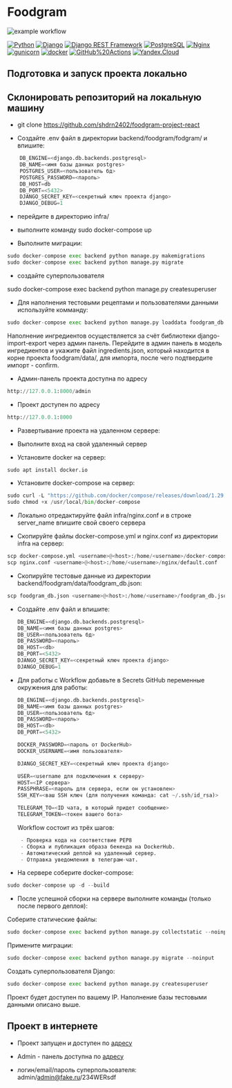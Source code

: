 # Foodgram

![example workflow](https://github.com/shdrn2402/foodgram-project-react/workflows/foodgram_workflow/badge.svg)  
  
[![Python](https://img.shields.io/badge/-Python-464646?style=flat-square&logo=Python)](https://www.python.org/)
[![Django](https://img.shields.io/badge/-Django-464646?style=flat-square&logo=Django)](https://www.djangoproject.com/)
[![Django REST Framework](https://img.shields.io/badge/-Django%20REST%20Framework-464646?style=flat-square&logo=Django%20REST%20Framework)](https://www.django-rest-framework.org/)
[![PostgreSQL](https://img.shields.io/badge/-PostgreSQL-464646?style=flat-square&logo=PostgreSQL)](https://www.postgresql.org/)
[![Nginx](https://img.shields.io/badge/-NGINX-464646?style=flat-square&logo=NGINX)](https://nginx.org/ru/)
[![gunicorn](https://img.shields.io/badge/-gunicorn-464646?style=flat-square&logo=gunicorn)](https://gunicorn.org/)
[![docker](https://img.shields.io/badge/-Docker-464646?style=flat-square&logo=docker)](https://www.docker.com/)
[![GitHub%20Actions](https://img.shields.io/badge/-GitHub%20Actions-464646?style=flat-square&logo=GitHub%20actions)](https://github.com/features/actions)
[![Yandex.Cloud](https://img.shields.io/badge/-Yandex.Cloud-464646?style=flat-square&logo=Yandex.Cloud)](https://cloud.yandex.ru/)

## Подготовка и запуск проекта локально

## Склонировать репозиторий на локальную машину
* git clone <https://github.com/shdrn2402/foodgram-project-react>

* Cоздайте .env файл в директории backend/foodgram/fodgram/ и впишите:

```python
    DB_ENGINE=<django.db.backends.postgresql>
    DB_NAME=<имя базы данных postgres>
    POSTGRES_USER=<пользователь бд>
    POSTGRES_PASSWORD=<пароль>
    DB_HOST=db
    DB_PORT=<5432>
    DJANGO_SECRET_KEY=<секретный ключ проекта django>
    DJANGO_DEBUG=1
```

* перейдите в директорию infra/

* выполните команду  sudo docker-compose up

* Выполните миграции:

```python
sudo docker-compose exec backend python manage.py makemigrations
sudo docker-compose exec backend python manage.py migrate
```

* создайте суперпользователя

sudo docker-compose exec backend python manage.py createsuperuser

* Для наполнения тестовыми рецептами и пользователями данными используйте комманду:

```python
sudo docker-compose exec backend python manage.py loaddata foodgram_db.json
```

Наполнение ингредиентов осуществляется за счёт библиотеки django-import-export через админ панель.
Перейдите в админ панель в модель ингредиентов и укажите файл ingredients.json, который находится в корне проекта foodgram/data/, для импорта, после чего подтвердите импорт - confirm.

* Админ-панель проекта доступна по адресу

```python
http://127.0.0.1:8000/admin
```

* Проект доступен по адресу

```python
http://127.0.0.1:8000
```

* Развертывание проекта на удаленном сервере:

* Выполните вход на свой удаленный сервер

* Установите docker на сервер:

```python
sudo apt install docker.io 
```

* Установите docker-compose на сервер:

```python
sudo curl -L "https://github.com/docker/compose/releases/download/1.29.2/docker-compose-$(uname -s)-$(uname -m)" -o /usr/local/bin/docker-compose
sudo chmod +x /usr/local/bin/docker-compose
```

* Локально отредактируйте файл infra/nginx.conf и в строке server_name впишите свой своего сервера

* Скопируйте файлы docker-compose.yml и nginx.conf из директории infra на сервер:

```python
scp docker-compose.yml <username>@<host>:/home/<username>/docker-compose.yml
scp nginx.conf <username>@<host>:/home/<username>/nginx/default.conf
```

* Скопируйте тестовые данные из директории backend/foodgram/data/foodgram_db.json:

```python
scp foodgram_db.json <username>@<host>:/home/<username>/foodgram_db.json
```

* Cоздайте .env файл и впишите:

    ```python
    DB_ENGINE=<django.db.backends.postgresql>
    DB_NAME=<имя базы данных postgres>
    DB_USER=<пользователь бд>
    DB_PASSWORD=<пароль>
    DB_HOST=<db>
    DB_PORT=<5432>
    DJANGO_SECRET_KEY=<секретный ключ проекта django>
    DJANGO_DEBUG=1
    ```

* Для работы с Workflow добавьте в Secrets GitHub переменные окружения для работы:

    ```python
    DB_ENGINE=<django.db.backends.postgresql>
    DB_NAME=<имя базы данных postgres>
    DB_USER=<пользователь бд>
    DB_PASSWORD=<пароль>
    DB_HOST=<db>
    DB_PORT=<5432>
    
    DOCKER_PASSWORD=<пароль от DockerHub>
    DOCKER_USERNAME=<имя пользователя>
    
    DJANGO_SECRET_KEY=<секретный ключ проекта django>

    USER=<username для подключения к серверу>
    HOST=<IP сервера>
    PASSPHRASE=<пароль для сервера, если он установлен>
    SSH_KEY=<ваш SSH ключ (для получения команда: cat ~/.ssh/id_rsa)>

    TELEGRAM_TO=<ID чата, в который придет сообщение>
    TELEGRAM_TOKEN=<токен вашего бота>
    ```

    Workflow состоит из трёх шагов:

    ```python
     - Проверка кода на соответствие PEP8
     - Сборка и публикация образа бекенда на DockerHub.
     - Автоматический деплой на удаленный сервер.
     - Отправка уведомления в телеграм-чат.  
    ```

* На сервере соберите docker-compose:

```python
sudo docker-compose up -d --build
```

* После успешной сборки на сервере выполните команды (только после первого деплоя):

Соберите статические файлы:

```python
sudo docker-compose exec backend python manage.py collectstatic --noinput
```

Примените миграции:

```python
sudo docker-compose exec backend python manage.py migrate --noinput
```

Создать суперпользователя Django:

```python
sudo docker-compose exec backend python manage.py createsuperuser
```

Проект будет доступен по вашему IP. Наполнение базы тестовыми данными описано выше.

## Проект в интернете

* Проект запущен и доступен по [адресу](http://bestrecipes.ddns.net/recipes)

* Admin - панель доступна по [адресу](http://bestrecipes.ddns.net/admin)

* логин/email/пароль суперпользователя: admin/admin@fake.ru/234WERsdf